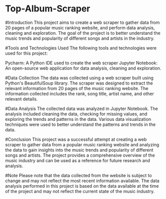 # Top-Album-Scraper
#Introduction
This project aims to create a web scraper to gather data from 20 pages of a popular music ranking website, and perform data analysis, cleaning and exploration. The goal of the project is to better understand the music trends and popularity of different songs and artists in the industry.

#Tools and Technologies Used
The following tools and technologies were used for this project:

Pycharm: A Python IDE used to create the web scraper
Jupyter Notebook: An open-source web application for data analysis, cleaning and exploration.

#Data Collection
The data was collected using a web scraper built using Python's BeautifulSoup library. The scraper was designed to extract the relevant information from 20 pages of the music ranking website. The information collected includes the rank, song title, artist name, and other relevant details.

#Data Analysis
The collected data was analyzed in Jupyter Notebook. The analysis included cleaning the data, checking for missing values, and exploring the trends and patterns in the data. Various data visualization techniques were used to better understand the patterns and trends in the data.

#Conclusion
This project was a successful attempt at creating a web scraper to gather data from a popular music ranking website and analyzing the data to gain insights into the music trends and popularity of different songs and artists. The project provides a comprehensive overview of the music industry and can be used as a reference for future research and analysis.

#Note
Please note that the data collected from the website is subject to change and may not reflect the most recent information available. The data analysis performed in this project is based on the data available at the time of the project and may not reflect the current state of the music industry.
